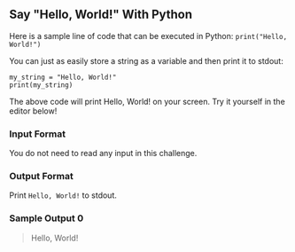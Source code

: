 ## Say "Hello, World!" With Python

Here is a sample line of code that can be executed in Python:
`print("Hello, World!")`

You can just as easily store a string as a variable and then print it to stdout:
```
my_string = "Hello, World!"
print(my_string)
```
The above code will print Hello, World! on your screen. Try it yourself in the editor below!

### Input Format
You do not need to read any input in this challenge.

### Output Format
Print `Hello, World!` to stdout.

### Sample Output 0
> Hello, World!
